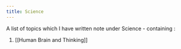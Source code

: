 ```yaml
---
title: Science
---
```


A list of topics which I have written note under Science - containing : 

1. [[Human Brain and Thinking]]